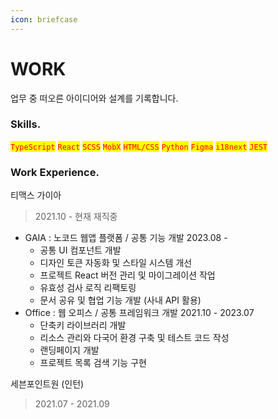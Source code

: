 ```yaml
---
icon: briefcase
---
```


# WORK

업무 중 떠오른 아이디어와 설계를 기록합니다.

### Skills.

<mark style="color:red;">`TypeScript`</mark> <mark style="color:red;">`React`</mark> <mark style="color:red;">`SCSS`</mark> <mark style="color:red;">`MobX`</mark> <mark style="color:red;">`HTML/CSS`</mark> <mark style="color:red;">`Python`</mark> <mark style="color:red;">`Figma`</mark> <mark style="color:red;">`i18next`</mark> <mark style="color:red;">`JEST`</mark>



### Work Experience.

티맥스 가이아&#x20;

> 2021.10 - 현재 재직중

* GAIA : 노코드 웹앱 플랫폼 / 공통 기능 개발 2023.08 -&#x20;
  * 공통 UI 컴포넌트 개발
  * 디자인 토큰 자동화 및 스타일 시스템 개선
  * 프로젝트 React 버전 관리 및 마이그레이션 작업
  * 유효성 검사 로직 리팩토링
  * 문서 공유 및 협업 기능 개발 (사내 API 활용)
* Office : 웹 오피스 / 공통 프레임워크 개발 2021.10 - 2023.07
  * 단축키 라이브러리 개발
  * 리소스 관리와 다국어 환경 구축 및 테스트 코드 작성
  * 랜딩페이지 개발
  * 프로젝트 목록 검색 기능 구현

세븐포인트원 (인턴)

> 2021.07 - 2021.09
